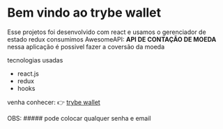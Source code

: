 # Bem vindo ao trybe wallet


Esse projetos foi desenvolvido com react e usamos o gerenciador de estado redux consumimos AwesomeAPI: **API DE CONTAÇÃO DE MOEDA**
nessa aplicação é possivel fazer a coversão da moeda 

tecnologias usadas

- react.js
- redux
- hooks

venha conhecer: :point_right: [trybe wallet](https://yangwom.github.io/Projeto-wallet/)

OBS: ##### pode colocar qualquer senha e email
